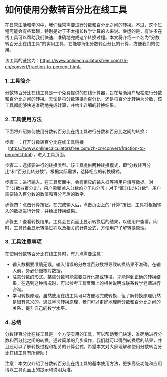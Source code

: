 如何使用分数转百分比在线工具
==============

在日常生活和学习中，我们经常需要进行分数和百分比之间的转换。不过，这个过程可能会有些繁琐，特别是对于不太擅长数学计算的人来说。幸运的是，有许多在线工具可以帮助我们快速、准确地完成这个转换过程。本文将介绍一个名为“分数转百分比在线工具”的实用工具，它能够简化分数转百分比的计算，方便我们的使用。

该工具的链接为：<https://www.onlinecalculatorsfree.com/zh-cn/convert/fraction-to-percent.html>。

### 1. 工具简介

分数转百分比在线工具是一个免费提供的在线计算器，旨在帮助用户轻松进行分数和百分比之间的转换。无论是将分数转换为百分比，还是将百分比转换为分数，该工具都能够快速准确地完成计算，并给出详细的转换结果。

### 2. 工具使用方法

下面将介绍如何使用分数转百分比在线工具进行分数和百分比之间的转换：

步骤一：打开分数转百分比在线工具链接（<https://www.onlinecalculatorsfree.com/zh-cn/convert/fraction-to-percent.html>），进入工具页面。

步骤二：选择要进行的转换类型。该工具提供两种转换模式，即“分数转百分比”和“百分比转分数”。根据实际需求，选择相应的转换模式。

步骤三：进行输入。在工具页面中，会有相应的输入框等待用户填写数据。对于“分数转百分比”，用户需要输入分数的分子和分母；对于“百分比转分数”，用户需要输入百分数的数值和百分号后的数字。

步骤四：点击计算按钮。在完成输入后，点击页面上的“计算”按钮，工具将根据输入的数据进行计算，并给出转换结果。

步骤五：查看转换结果。工具会在页面上显示转换后的结果，以便用户查看。同时，工具还会显示转换过程以及相关的计算公式，方便用户了解转换原理。

### 3. 工具注意事项

在使用分数转百分比在线工具时，有几点需要注意：

- 输入数据要准确无误。输入错误的分数或百分数将导致转换结果不准确。在输入前，务必仔细核对数据。
- 注意分数的形式。某些分数可能需要进行化简或转换，才能得到正确的转换结果。在遇到这种情况时，可以参考工具页面上的相关说明或联系数学老师进行咨询。
- 学习转换原理。虽然使用在线工具可以方便地完成转换，但了解转换原理仍然是很有意义的。通过学习转换原理，我们可以更好地理解分数和百分比之间的关系，提升自己的数学水平。

### 4. 总结

分数转百分比在线工具是一个方便实用的工具，可以帮助我们快速、准确地进行分数和百分比之间的转换。通过简单的几步操作，我们就可以得到转换后的结果，并且还可以了解转换过程和相关的计算公式。希望本文对大家理解和使用分数转百分比在线工具有所帮助！

注意：本文仅介绍了分数转百分比在线工具的基本使用方法，更多高级功能和应用请以工具页面上的提示和说明为准。